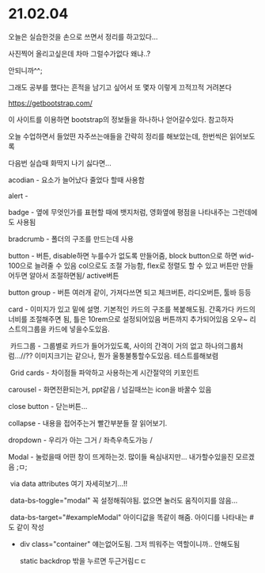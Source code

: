 # 21.02.04

오늘은 실습한것을 손으로 쓰면서 정리를 하고있다...

사진찍어 올리고싶은데 차마 그럴수가없다 왜냐..?

안되니까^^;

그래도 공부를 했다는 흔적을 남기고 싶어서 또 몇자 이렇게 끄적끄적 거려본다

https://getbootstrap.com/

이 사이트를 이용하면   bootstrap의 정보들을 하나하나 얻어갈수있다. 참고하자

오늘 수업하면서 들었떤 자주쓰는애들을 간략히 정리를 해보았는데, 한번씩은 읽어보도록

다음번 실습때 화딱지 나기 싫다면...



acodian - 요소가 늘어났다 줄었다 할때 사용함

alert - 

badge - 옆에 무엇인가를 표현할 때에 뱃지처럼, 영화옆에 평점을 나타내주는 그런데에도 사용됨

bradcrumb - 폴더의 구조를 만드는데 사용

button - 버튼, disable하면 누를수가 없도록 만들어줌, block button으로 하면 wid-100으로 늘려줄 수 있음 col으로도 조절 가능함, flex로 정렬도 할 수 있고 버튼만 만들어두면 알아서 조절하면됨/ active버튼

button group - 버튼 여러개 같이, 가져다쓰면 되고 체크버튼, 라디오버튼, 툴바 등등

card - 이미지가 있고 밑에 설명. 기본적인 카드의 구조를 복붙해도됨. 간혹가다 카드의 너비를 조절해주면 됨, 틀은 10rem으로 설정되어있음 버튼까지 추가되어있음 오우~ 리스트의그룹을 카드에 넣을수도있음.

​	카드그룹 - 그룹별로 카드가 들어가있도록, 사이의 간격이 거의 없고 하나의그룹처럼...//?? 이미지크기는 같으나, 뭔가 울퉁불퉁할수도있음. 테스트를해보렴

​	Grid cards - 차이점들 파악하고 사용하는게 시간절약의 키포인트

carousel - 화면전환되는거, ppt같음 / 넘길때쓰는 icon을 바꿀수 있음

close button - 닫는버튼...

collapse - 내용을 접어주는거 빨간부분들 잘 읽어보기.

dropdown -  우리가 아는 그거 / 좌측우측도가능 / 

Modal - 눌렀을때 어떤 창이 뜨게하는것. 많이들 욕심내지만... 내가할수있을진 모르겠음 ;ㅁ;

​				via data attributes 여기 자세히보기...!! 

​				 data-bs-toggle="modal" 꼭 설정해줘야됨. 없으면 눌러도 움직이지를 않음...

​				data-bs-target="#exampleModal" 아이디값을 똑같이 해줌. 아이디를 나타내는 #도 같이 작성

   * div class="container" 얘는없어도됨. 그저 띄워주는 역할이니까.. 안해도됨

     static backdrop 밖을 누르면 두근거림ㄷㄷ